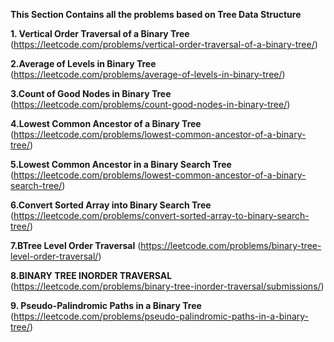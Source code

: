**This Section  Contains all the problems based on Tree Data Structure**

**1. Vertical Order Traversal of a Binary Tree**
(https://leetcode.com/problems/vertical-order-traversal-of-a-binary-tree/)

**2.Average of Levels in Binary Tree**
(https://leetcode.com/problems/average-of-levels-in-binary-tree/)

**3.Count of Good Nodes in Binary Tree**
(https://leetcode.com/problems/count-good-nodes-in-binary-tree/)


**4.Lowest Common Ancestor of a Binary Tree**
(https://leetcode.com/problems/lowest-common-ancestor-of-a-binary-tree/)

**5.Lowest Common Ancestor in a Binary Search Tree**
(https://leetcode.com/problems/lowest-common-ancestor-of-a-binary-search-tree/)


**6.Convert Sorted Array into Binary Search Tree**
(https://leetcode.com/problems/convert-sorted-array-to-binary-search-tree/)

**7.BTree Level Order Traversal**
(https://leetcode.com/problems/binary-tree-level-order-traversal/)


**8.BINARY TREE INORDER TRAVERSAL**
(https://leetcode.com/problems/binary-tree-inorder-traversal/submissions/)


**9. Pseudo-Palindromic Paths in a Binary Tree**
(https://leetcode.com/problems/pseudo-palindromic-paths-in-a-binary-tree/)
